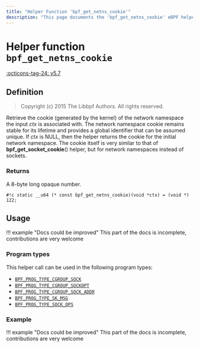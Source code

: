 ```yaml
---
title: "Helper Function 'bpf_get_netns_cookie'"
description: "This page documents the 'bpf_get_netns_cookie' eBPF helper function, including its definition, usage, program types that can use it, and examples."
---
```

# Helper function `bpf_get_netns_cookie`

<!-- [FEATURE_TAG](bpf_get_netns_cookie) -->
[:octicons-tag-24: v5.7](https://github.com/torvalds/linux/commit/f318903c0bf42448b4c884732df2bbb0ef7a2284)
<!-- [/FEATURE_TAG] -->

## Definition

> Copyright (c) 2015 The Libbpf Authors. All rights reserved.


<!-- [HELPER_FUNC_DEF] -->
Retrieve the cookie (generated by the kernel) of the network namespace the input _ctx_ is associated with. The network namespace cookie remains stable for its lifetime and provides a global identifier that can be assumed unique. If _ctx_ is NULL, then the helper returns the cookie for the initial network namespace. The cookie itself is very similar to that of **bpf_get_socket_cookie**() helper, but for network namespaces instead of sockets.

### Returns

A 8-byte long opaque number.

`#!c static __u64 (* const bpf_get_netns_cookie)(void *ctx) = (void *) 122;`
<!-- [/HELPER_FUNC_DEF] -->

## Usage

!!! example "Docs could be improved"
    This part of the docs is incomplete, contributions are very welcome

### Program types

This helper call can be used in the following program types:

<!-- DO NOT EDIT MANUALLY -->
<!-- [HELPER_FUNC_PROG_REF] -->
 * [`BPF_PROG_TYPE_CGROUP_SOCK`](../program-type/BPF_PROG_TYPE_CGROUP_SOCK.md)
 * [`BPF_PROG_TYPE_CGROUP_SOCKOPT`](../program-type/BPF_PROG_TYPE_CGROUP_SOCKOPT.md)
 * [`BPF_PROG_TYPE_CGROUP_SOCK_ADDR`](../program-type/BPF_PROG_TYPE_CGROUP_SOCK_ADDR.md)
 * [`BPF_PROG_TYPE_SK_MSG`](../program-type/BPF_PROG_TYPE_SK_MSG.md)
 * [`BPF_PROG_TYPE_SOCK_OPS`](../program-type/BPF_PROG_TYPE_SOCK_OPS.md)
<!-- [/HELPER_FUNC_PROG_REF] -->

### Example

!!! example "Docs could be improved"
    This part of the docs is incomplete, contributions are very welcome
